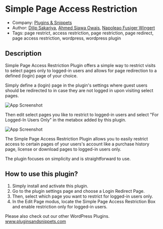 
# Simple Page Access Restriction

- Company: [Plugins & Snippets](https://www.pluginsandsnippets.com/)
- Author: [Dilip Sakariya](https://github.com/dilipsakariya), [Ahmed Siawa Owais](https://github.com/siawaahmed), [Napoleao Fusiger Wingert](https://github.com/napoleaowingert)
- Tags: page restrict, access restriction, page restriction, page redirect, page access restriction, wordpress, wordpress plugin


## Description

Simple Page Access Restriction Plugin offers a simple way to restrict visits to select pages only to logged-in users and allows for page redirection to a defined (login) page of your choice.

Simply define a (login) page in the plugin's settings where guest users should be redirected to in case they are not logged in upon visiting select pages. 


![App Screenshot](https://www.pluginsandsnippets.com/wp-content/uploads/2022/08/Simple-Page-Access-Restriction-Plugin-Settings-1.png)

Then edit select pages you like to restrict to logged-in users and select "For Logged-In Users Only" in the metabox added by this plugin.

![App Screenshot](https://www.pluginsandsnippets.com/wp-content/uploads/2022/08/Simple-Page-Access-Restriction-Meta-Box-scaled.jpg)


The Simple Page Access Restriction Plugin allows you to easily restrict access to certain pages of your users's account like a purchase history page, license or download pages to logged-in users only.

The plugin focuses on simplicity and is straightforward to use.



## How to use this plugin?

1. Simply install and activate this plugin.
2. Go to the plugin settings page and choose a Login Redirect Page.
3. Then, select which page you want to restrict for logged-in users only.
4. In the Edit Page modus, locate the Simple Page Access Restriction Box and enable restriction only for logged-in users.


Please also check out our other WordPress Plugins. <br>
www.pluginsandsnippets.com
